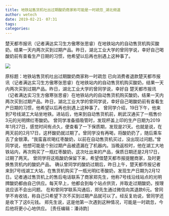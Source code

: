 ```yaml
---
title: 地铁站售货机吐出过期酸奶商家称可能是一时疏忽_湖北频道
author: wetech
date: 2019-02-21- 07:31
tags: 
categories: 
---
```

楚天都市报讯（记者满达实习生方傲寒张思睿）在地铁站内的自动售货机购买酸奶，结果一天内两次买到过期产品。昨日，湖北工业大学的曾同学说，幸好自己喝酸奶前有查看生产日期的习惯，他希望以后再也别遇上这种事了。
<!-- more -->
                
<img align="center" border="0" src="http://p2.ifengimg.com/a/2016/0810/204c433878d5cf9size1_w16_h16.png" />
                
            
原标题：地铁站售货机吐出过期酸奶商家称一时疏忽 已向消费者退款楚天都市报讯（记者满达实习生方傲寒张思睿）在地铁站内的自动售货机购买酸奶，结果一天内两次买到过期产品。昨日，湖北工业大学的曾同学说，幸好自
楚天都市报讯（记者满达实习生方傲寒张思睿）在地铁站内的自动售货机购买酸奶，结果一天内两次买到过期产品。昨日，湖北工业大学的曾同学说，幸好自己喝酸奶前有查看生产日期的习惯，他希望以后再也别遇上这种事了。
曾同学介绍，19日下午，他来到7号线湖工大站坐地铁。进站后，他来到自动售货机前，刷武汉通买了一瓶售价3元的光明牌红枣酸奶。
曾同学准备插吸管时，发现杯盖上印的生产日期为2019年1月27日，感觉时间有点久，便查看了一下保质期，发现是21天。也就是说，在两天前的2月17日，这杯酸奶就过期了。曾同学没有再喝，将酸奶扔了，随后乘车去了金银潭。“我蛮喜欢喝红枣酸奶，以前在自动售货机买过，没出现过问题。”曾同学说，他想可能是个别过期产品被遗漏在了机器内。当晚返校时，他在湖工大地铁站内，再次购买了一瓶红枣酸奶，这次吐出来的产品，保质日期还是2月17日，过期了两天。
曾同学将这瓶酸奶保留下来，希望借楚天都市报提醒商家，及时更换售货机内的酸奶产品。
确认曾同学的酸奶过期后，昨日上午，楚天都市报记者来到7号线湖工大站，在售货机购买了一瓶光明红枣酸奶，发现生产日期为2月12日。记者通过售货机上的售后电话联系了商家郑先生，他称7号线沿线站点的光明牌酸奶都由自己供应。每天早上，他都会到每个站点供货，并取走过期酸奶，按理说应该不会出问题。
在和曾同学联系沟通后，郑先生通过微信向其退款6元。曾同学不肯收钱，称自己只希望下次不买到过期产品就可以了。经反复劝说，曾同学还是收下了这6元钱。
郑先生说，这是他第一次遇到这种情况，可能是一时疏忽，今后他将更小心地供应。
[责任编辑：潘诗韵]
            
